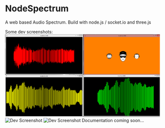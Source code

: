 # NodeSpectrum
A web based Audio Spectrum. Build with node.js / socket.io and three.js

Some dev screenshots:
![Dev Screenshot](/public/img/dev_screenshot.PNG)
![Dev Screenshot](/public/img/dev_screenshot2.PNG)
![Dev Screenshot](/public/img/dev_screenshot3.PNG)
Documentation coming soon...
